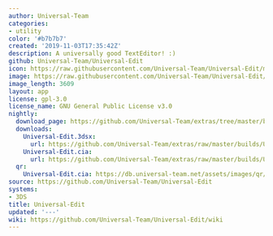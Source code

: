 ```yaml
---
author: Universal-Team
categories:
- utility
color: '#b7b7b7'
created: '2019-11-03T17:35:42Z'
description: A universally good TextEditor! :)
github: Universal-Team/Universal-Edit
icon: https://raw.githubusercontent.com/Universal-Team/Universal-Edit/master/3DS/app/icon.png
image: https://raw.githubusercontent.com/Universal-Team/Universal-Edit/master/3DS/app/banner.png
image_length: 3609
layout: app
license: gpl-3.0
license_name: GNU General Public License v3.0
nightly:
  download_page: https://github.com/Universal-Team/extras/tree/master/builds/Universal-Edit
  downloads:
    Universal-Edit.3dsx:
      url: https://github.com/Universal-Team/extras/raw/master/builds/Universal-Edit/Universal-Edit.3dsx
    Universal-Edit.cia:
      url: https://github.com/Universal-Team/extras/raw/master/builds/Universal-Edit/Universal-Edit.cia
  qr:
    Universal-Edit.cia: https://db.universal-team.net/assets/images/qr/nightly/universal-edit.cia.png
source: https://github.com/Universal-Team/Universal-Edit
systems:
- 3DS
title: Universal-Edit
updated: '---'
wiki: https://github.com/Universal-Team/Universal-Edit/wiki
---
```

